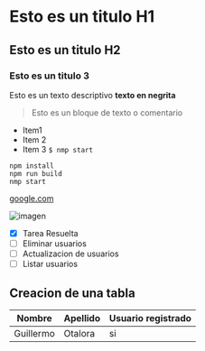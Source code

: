 # Esto es un titulo H1
## Esto es un titulo H2
### Esto es un titulo 3

Esto es un texto descriptivo **texto en negrita**

> Esto es un bloque de texto o comentario

- Item1
- Item 2
- Item 3
`$ nmp start`

```
npm install
npm run build
nmp start
```

[google.com](https://google.com)

![imagen](https://cms-cdn.placeholder.co/warehouse_for_rent_19b6e42cf3.jpg?width=1920)
 
- [x] Tarea Resuelta
- [ ] Eliminar usuarios
- [ ] Actualizacion de usuarios
- [ ] Listar usuarios

## Creacion de una tabla

| Nombre | Apellido | Usuario registrado |
|-----------|-------------|--------------|
| Guillermo | Otalora | si|
